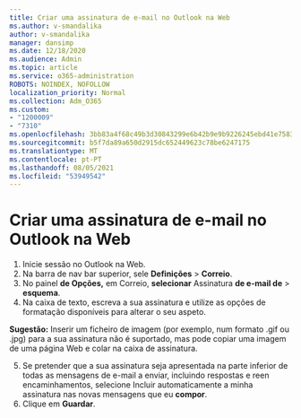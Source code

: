 ```yaml
---
title: Criar uma assinatura de e-mail no Outlook na Web
ms.author: v-smandalika
author: v-smandalika
manager: dansimp
ms.date: 12/18/2020
ms.audience: Admin
ms.topic: article
ms.service: o365-administration
ROBOTS: NOINDEX, NOFOLLOW
localization_priority: Normal
ms.collection: Adm_O365
ms.custom:
- "1200009"
- "7310"
ms.openlocfilehash: 3bb83a4f68c49b3d30843299e6b42b9e9b9226245ebd41e75831694b95839c46
ms.sourcegitcommit: b5f7da89a650d2915dc652449623c78be6247175
ms.translationtype: MT
ms.contentlocale: pt-PT
ms.lasthandoff: 08/05/2021
ms.locfileid: "53949542"
---
```

# <a name="create-an-email-signature-in-outlook-on-the-web"></a>Criar uma assinatura de e-mail no Outlook na Web

1. Inicie sessão no Outlook na Web.
2. Na barra de nav bar superior, sele **Definições**  >  **Correio**.
3. No painel **de Opções,** em Correio, **selecionar** Assinatura **de e-mail de**  >  **esquema**.
4. Na caixa de texto, escreva a sua assinatura e utilize as opções de formatação disponíveis para alterar o seu aspeto.

**Sugestão:** Inserir um ficheiro de imagem (por exemplo, num formato .gif ou .jpg) para a sua assinatura não é suportado, mas pode copiar uma imagem de uma página Web e colar na caixa de assinatura.

5. Se pretender que a sua assinatura seja apresentada na parte inferior de todas as mensagens de e-mail a enviar, incluindo respostas e reen encaminhamentos, selecione Incluir automaticamente a minha assinatura nas novas mensagens que eu **compor**.
6. Clique em **Guardar**.

